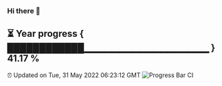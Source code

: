 ### Hi there 👋
⏳ Year progress { ████████████▁▁▁▁▁▁▁▁▁▁▁▁▁▁▁▁▁▁ } 41.17 %
---
⏰ Updated on Tue, 31 May 2022 06:23:12 GMT
![Progress Bar CI](https://github.com/liununu/liununu/workflows/Progress%20Bar%20CI/badge.svg)
